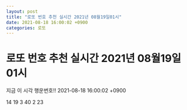 ```yaml
---
layout: post
title: "로또 번호 추천 실시간 2021년 08월19일01시"
date: 2021-08-18 16:00:02 +0900
categories: 로또
---
```


# 로또 번호 추천 실시간 2021년 08월19일01시

지금 이 시각 행운번호!! 2021-08-18 16:00:02 +0900

 14  19  3  40  2  23 

